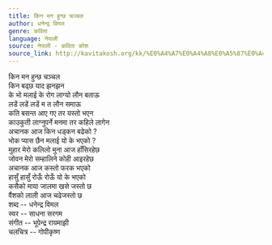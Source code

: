 ```yaml
---
title: किन मन हुन्छ चञ्चल
author: धनेन्द्र विमल
genre: कविता
language: नेपाली
source: नेपाली - कविता कोश
source_link: http://kavitakosh.org/kk/%E0%A4%A7%E0%A4%A8%E0%A5%87%E0%A4%A8%E0%A5%8D%E0%A4%A6%E0%A5%8D%E0%A4%B0_%E0%A4%B5%E0%A4%BF%E0%A4%AE%E0%A4%B2
---
```


किन मन हुन्छ चञ्चल  
किन बढ्छ याद झनझन  
के भो मलाई के रोग लाग्यो लौन बताऊ  
लडें लडें लडें म त लौन समाऊ  
कति बसन्त आए गए तर यस्तो भएन  
काउकुती लाग्नुपर्ने मनमा तर कहिले लागेन  
अचानक आज किन धड्कन बढेको ?  
भोक प्यास छैन मलाई यो के भएको ?  
मुहार मेरो कलिलो मुना आज हाँसिरहेछ  
जोवन मेरो सम्हालिने कोही आइरहेछ  
अचानक आज कस्तो फरक भएको  
हासुँ हासुँ रोऊँ रोऊँ यो के भएको  
कसैको माया जालमा खसे जस्तो छ  
वैंशको लाली आज चढेजस्तो छ  
शब्द -- धनेन्द्र विमल  
स्वर -- साधना सरगम  
संगीत -- भूपेन्द्र रायमाझी  
चलचित्र -- गोपीकृष्ण
